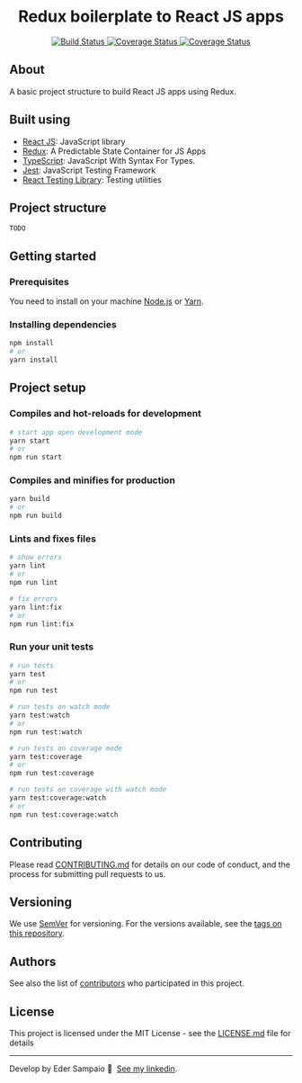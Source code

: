 <p align="center">
  <h1 align="center">Redux boilerplate to React JS apps</h1>
</p>

<p align="center">
  <a href="https://app.travis-ci.com/ederssouza/reactjs-redux-boilerplate">
    <img src="https://app.travis-ci.com/ederssouza/reactjs-redux-boilerplate.svg?branch=master" alt="Build Status" />
  </a>

  <a href='https://coveralls.io/github/ederssouza/reactjs-redux-boilerplate?branch=master'>
    <img src='https://coveralls.io/repos/github/ederssouza/reactjs-redux-boilerplate/badge.svg?branch=master' alt='Coverage Status' />
  </a>

  <a href="https://github.com/ederssouza/reactjs-redux-boilerplate/blob/master/LICENSE.md">
    <img src="https://img.shields.io/badge/license-MIT-blue.svg?style=flat" alt="Coverage Status" />
  </a>
</p>

## About

A basic project structure to build React JS apps using Redux.

## Built using

- [React JS](https://reactjs.org): JavaScript library
- [Redux](https://redux.js.org/): A Predictable State Container for JS Apps
- [TypeScript](https://www.typescriptlang.org): JavaScript With Syntax For Types.
- [Jest](https://jestjs.io): JavaScript Testing Framework
- [React Testing Library](https://testing-library.com): Testing utilities

## Project structure

`TODO`

## Getting started

### Prerequisites

You need to install on your machine [Node.js](https://nodejs.org) or [Yarn](https://yarnpkg.com).

### Installing dependencies

```bash
npm install
# or
yarn install
```

## Project setup

### Compiles and hot-reloads for development

```bash
# start app open development mode
yarn start
# or
npm run start
```

### Compiles and minifies for production

```bash
yarn build
# or
npm run build
```

### Lints and fixes files
```bash
# show errors
yarn lint
# or
npm run lint

# fix errors
yarn lint:fix
# or
npm run lint:fix
```

### Run your unit tests

```bash
# run tests
yarn test
# or
npm run test

# run tests on watch mode
yarn test:watch
# or
npm run test:watch

# run tests on coverage mode
yarn test:coverage
# or
npm run test:coverage

# run tests on coverage with watch mode
yarn test:coverage:watch
# or
npm run test:coverage:watch
```

## Contributing

Please read [CONTRIBUTING.md](https://gist.github.com/PurpleBooth/b24679402957c63ec426) for details on our code of conduct, and the process for submitting pull requests to us.

## Versioning

We use [SemVer](http://semver.org/) for versioning. For the versions available, see the [tags on this repository](https://github.com/ederssouza/reactjs-redux-boilerplate/tags).

## Authors

See also the list of [contributors](https://github.com/ederssouza/reactjs-redux-boilerplate/contributors) who participated in this project.

## License

This project is licensed under the MIT License - see the [LICENSE.md](LICENSE.md) file for details

----

Develop by Eder Sampaio 👋 &nbsp;[See my linkedin](https://www.linkedin.com/in/ederssouza).

